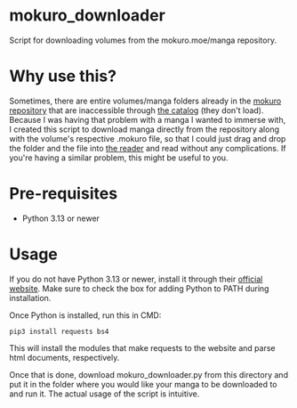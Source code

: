# mokuro_downloader
Script for downloading volumes from the mokuro.moe/manga repository.

# Why use this?

Sometimes, there are entire volumes/manga folders already in the <a href="https://mokuro.moe/">mokuro repository</a> that are inaccessible through <a href="https://catalog.mokuro.moe/">the catalog</a> (they don't load). Because I was having that problem with a manga I wanted to immerse with, I created this script to download manga directly from the repository along with the volume's respective .mokuro file, so that I could just drag and drop the folder and the file into <a href="https://reader.mokuro.app/">the reader</a> and read without any complications. If you're having a similar problem, this might be useful to you.

# Pre-requisites
- Python 3.13 or newer

# Usage
If you do not have Python 3.13 or newer, install it through their <a href="https://www.python.org/"> official website</a>. Make sure to check the box for adding Python to PATH during installation.

Once Python is installed, run this in CMD:
```
pip3 install requests bs4
```
This will install the modules that make requests to the website and parse html documents, respectively.

Once that is done, download mokuro_downloader.py from this directory and put it in the folder where you would like your manga to be downloaded to and run it. The actual usage of the script is intuitive.
